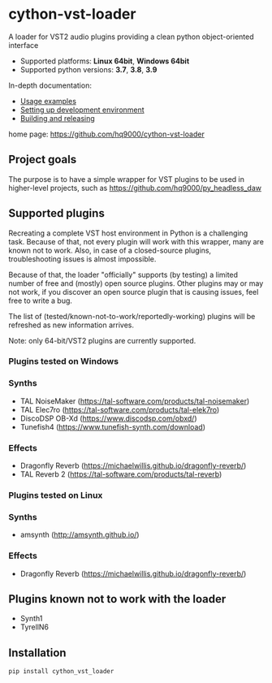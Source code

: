 # cython-vst-loader
A loader for VST2 audio plugins providing a clean python object-oriented interface

- Supported platforms: **Linux 64bit**, **Windows 64bit**
- Supported python versions: **3.7**, **3.8**, **3.9**

In-depth documentation:
- [Usage examples](doc/usage_examples.md)
- [Setting up development environment](doc/development.md)
- [Building and releasing](doc/build_and_release.md)

home page: https://github.com/hq9000/cython-vst-loader

## Project goals
The purpose is to have a simple wrapper for VST plugins to be used in higher-level projects, such as https://github.com/hq9000/py_headless_daw

## Supported plugins

Recreating a complete VST host environment in Python is a challenging task. 
Because of that, not every plugin will work with this wrapper, many are known not to work.
Also, in case of a closed-source plugins, troubleshooting issues is almost impossible.

Because of that, the loader "officially" supports (by testing) a limited number of free and (mostly) open source plugins. 
Other plugins may or may not work, if you discover an open source plugin that is causing issues, feel free to write a bug.  

The list of (tested/known-not-to-work/reportedly-working) plugins will be refreshed as new information arrives.

Note: only 64-bit/VST2 plugins are currently supported. 

### Plugins tested on Windows

### Synths
- TAL NoiseMaker (https://tal-software.com/products/tal-noisemaker)
- TAL Elec7ro (https://tal-software.com/products/tal-elek7ro)
- DiscoDSP OB-Xd (https://www.discodsp.com/obxd/)
- Tunefish4 (https://www.tunefish-synth.com/download)

### Effects
- Dragonfly Reverb (https://michaelwillis.github.io/dragonfly-reverb/)
- TAL Reverb 2 (https://tal-software.com/products/tal-reverb)

### Plugins tested on Linux

### Synths
- amsynth (http://amsynth.github.io/)

### Effects
- Dragonfly Reverb (https://michaelwillis.github.io/dragonfly-reverb/)

## Plugins known not to work with the loader
- Synth1
- TyrellN6








## Installation

`pip install cython_vst_loader`



